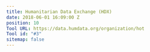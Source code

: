 ```yaml
---
title: Humanitarian Data Exchange (HDX)
date: 2018-06-01 16:09:00 Z
position: 10
Tool URL: https://data.humdata.org/organization/hot
Tool id: "#3"
sitemap: false
---
```


